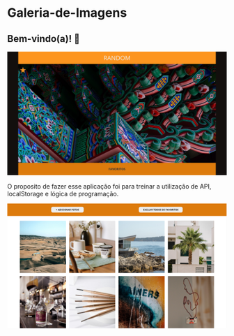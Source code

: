 # Galeria-de-Imagens

## Bem-vindo(a)! 👋

![Galeria de imagens com API de imagens aleatórias e salvas no localStorage do navegador](./imagens/selecionarFavoritos.PNG)


O proposito de fazer esse aplicação foi para treinar a utilização de API, localStorage e lógica de programação.


<img src="./imagens/favoritos.PNG">
